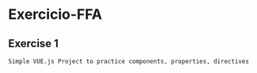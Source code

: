 # Exercicio-FFA

## Exercise 1

	Simple VUE.js Project to practice components, properties, directives

